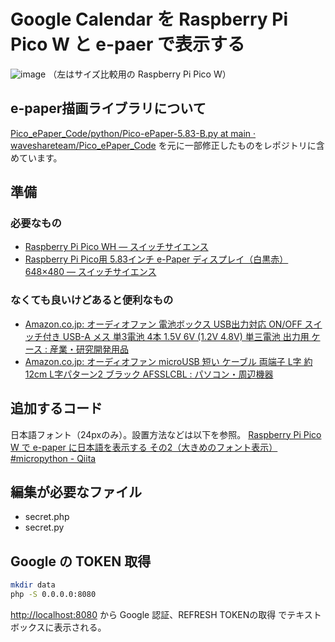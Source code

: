 # Google Calendar を Raspberry Pi Pico W と e-paer で表示する

![image](https://github.com/user-attachments/assets/47391cf4-f2a1-41b3-94cd-7e46241f52a3)
（左はサイズ比較用の Raspberry Pi Pico W）

## e-paper描画ライブラリについて

[Pico_ePaper_Code/python/Pico-ePaper-5.83-B.py at main · waveshareteam/Pico_ePaper_Code](https://github.com/waveshareteam/Pico_ePaper_Code/blob/main/python/Pico-ePaper-5.83-B.py) を元に一部修正したものをレポジトリに含めています。


## 準備

### 必要なもの

- [Raspberry Pi Pico WH — スイッチサイエンス](https://www.switch-science.com/products/8172?_pos=1&_sid=5aa1a1afe&_ss=r)
- [Raspberry Pi Pico用 5.83インチ e-Paper ディスプレイ（白黒赤）648×480 — スイッチサイエンス](https://www.switch-science.com/products/7319)

### なくても良いけどあると便利なもの

- [Amazon.co.jp: オーディオファン 電池ボックス USB出力対応 ON/OFF スイッチ付き USB-A メス 単3電池 4本 1.5V 6V (1.2V 4.8V) 単三電池 出力用 ケース : 産業・研究開発用品](https://www.amazon.co.jp/dp/B0B4W7Z1ML)
- [Amazon.co.jp: オーディオファン microUSB 短い ケーブル 両端子 L字 約12cm L字パターン2 ブラック AFSSLCBL : パソコン・周辺機器](https://www.amazon.co.jp/dp/B091GL481V?ref_=ppx_hzsearch_conn_dt_b_fed_asin_title_2&th=1)

## 追加するコード

日本語フォント（24pxのみ）。設置方法などは以下を参照。
[Raspberry Pi Pico W で e-paper に日本語を表示する その2（大きめのフォント表示） #micropython - Qiita](https://qiita.com/kenji0302/items/8da4c075dff974d1dc6f)


## 編集が必要なファイル

- secret.php
- secret.py

## Google の TOKEN 取得

```bash
mkdir data
php -S 0.0.0.0:8080
```

<http://localhost:8080> から Google 認証、REFRESH TOKENの取得 でテキストボックスに表示される。
